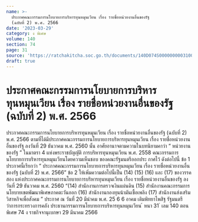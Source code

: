 ```yaml
---
name: >-
  ประกาศคณะกรรมการนโยบายการบริหารทุนหมุนเวียน เรื่อง รายชื่อหน่วยงานอื่นของรัฐ
  (ฉบับที่ 2) พ.ศ. 2566
date: '2023-03-29'
category: ง พิเศษ
volume: 140
section: 74
page: 31
source: 'https://ratchakitcha.soc.go.th/documents/140D074S0000000003100.pdf'
draft: true
---
```


# ประกาศคณะกรรมการนโยบายการบริหารทุนหมุนเวียน เรื่อง รายชื่อหน่วยงานอื่นของรัฐ (ฉบับที่ 2) พ.ศ. 2566

ประกาศคณะกรรมการนโยบายการบริหารทุนหมุนเวียน เรื่อง รายชื่อหน่วยงานอื่นของรัฐ (ฉบับที่ 2) พ.ศ. 2566 ตามที่ได้มีประกาศคณะกรรมการนโยบายการบริหารทุนหมุนเวียน เรื่อง รายชื่อหน่วยงานอื่นของรัฐ ลงวันที่ 29 ธันวาคม พ.ศ. 2560 นั้น อาศัยอานาจตามความในบทนิยามคาว่า “ หน่วยงานของรัฐ ” ในมาตรา 4 แห่งพระราชบัญญัติ การบริหารทุนหมุนเวียน พ.ศ. 2558 คณะกรรมการนโยบายการบริหารทุนหมุนเวียนโดยความเห็นชอบ ของคณะรัฐมนตรีออกประ กาศไว้ ดังต่อไปนี้ ข้อ 1 ประกาศนี้เรียกว่า “ ประกาศคณะกรรมการนโยบายการบริหารทุนหมุนเวียน เรื่อง รายชื่อหน่วยงานอื่นของรัฐ (ฉบับที่ 2) พ.ศ. 2566” ข้อ 2 ให้เพิ่มความต่อไปนี้เป็น (14) (15) (16) และ (17) ของวรรคสอง แห่งประกาศคณะกรรมการนโยบายการบริหารทุนหมุนเวียน เรื่อง รายชื่อหน่วยงานอื่นของรัฐ ลงวันที่ 29 ธันวาคม พ.ศ. 2560 “(14) สำนักงานการตรวจเงินแผ่นดิน (15) สำนักงานคณะกรรมการนโยบายเขตพัฒนาพิเศษภาคตะวันออก (16) สำนักงานกองทุนน้ามันเชื้อเพลิง (17) สำนักงานส่งเสริมวิสาหกิจเพื่อสังคม ” ประกาศ ณ วันที่ 20 มีนำคม พ.ศ. 25 6 6 อาคม เติมพิทยาไพสิฐ รัฐมนตรีว่าการกระทรวงการคลัง ประธานกรรมการนโยบายการบริหารทุนหมุนเวียน ้ หนา 31 ่ เลม 140 ตอนพิเศษ 74 ง ราชกิจจานุเบกษา 29 มีนาคม 2566
